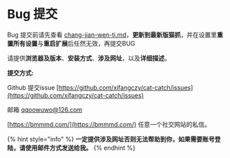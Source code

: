# Bug 提交

Bug 提交前请先查看 [chang-jian-wen-ti.md](chang-jian-wen-ti.md "mention")，**更新到最新版猫抓**，并在设置里**重置所有设置**与**重启扩展**后任然无效，再提交BUG

请提供**浏览器及版本**、**安装方式**、**涉及网址**，以及**详细描述**。

**提交方式:**

Github 提交issue [https://github.com/xifangczy/cat-catch/issues](https://github.com/xifangczy/cat-catch/issues)

邮箱 qqoowuwo@126.com

[https://bmmmd.com/](https://bmmmd.com/) 任意一个社交网站的私信。

{% hint style="info" %}
**一定提供涉及网址否则无法帮助到你，如果需要账号登陆，请使用邮件方式发送给我。**
{% endhint %}
